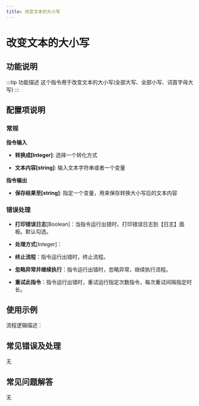 ```yaml
---
title: 改变文本的大小写
---
```


# 改变文本的大小写

## 功能说明

:::tip 功能描述
这个指令用于改变文本的大小写(全部大写、全部小写、词首字母大写)
:::

## 配置项说明

### 常规

**指令输入**

- **转换成[Integer]**: 选择一个转化方式

- **文本内容[string]**: 输入文本字符串或者一个变量


**指令输出**

- **保存结果至[string]**: 指定一个变量，用来保存转换大小写后的文本内容

### 错误处理

- **打印错误日志**[Boolean]：当指令运行出错时，打印错误日志到【日志】面板。默认勾选。

- **处理方式**[Integer]：

 - **终止流程**：指令运行出错时，终止流程。

 - **忽略异常并继续执行**：指令运行出错时，忽略异常，继续执行流程。

 - **重试此指令**：指令运行出错时，重试运行指定次数指令，每次重试间隔指定时长。

## 使用示例

流程逻辑描述：

## 常见错误及处理

无

## 常见问题解答

无

